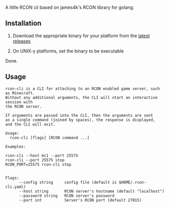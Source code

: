 A little RCON cli based on james4k's RCON library for golang.

## Installation

1. Download the appropriate binary for your platform from the [latest releases](https://github.com/itzg/rcon-cli/releases/latest)

2. On UNIX-y platforms, set the binary to be executable

Done.

## Usage

```text
rcon-cli is a CLI for attaching to an RCON enabled game server, such as Minecraft.
Without any additional arguments, the CLI will start an interactive session with
the RCON server.

If arguments are passed into the CLI, then the arguments are sent
as a single command (joined by spaces), the response is displayed,
and the CLI will exit.

Usage:
  rcon-cli [flags] [RCON command ...]

Examples:

rcon-cli --host mc1 --port 25575
rcon-cli --port 25575 stop
RCON_PORT=25575 rcon-cli stop


Flags:
      --config string     config file (default is $HOME/.rcon-cli.yaml)
      --host string       RCON server's hostname (default "localhost")
      --password string   RCON server's password
      --port int          Server's RCON port (default 27015)
```
